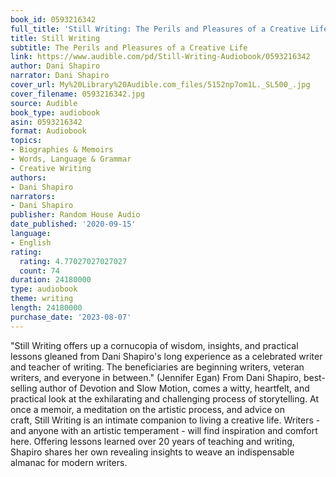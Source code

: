 ```yaml
---
book_id: 0593216342
full_title: 'Still Writing: The Perils and Pleasures of a Creative Life'
title: Still Writing
subtitle: The Perils and Pleasures of a Creative Life
link: https://www.audible.com/pd/Still-Writing-Audiobook/0593216342
author: Dani Shapiro
narrator: Dani Shapiro
cover_url: My%20Library%20Audible.com_files/5152np7om1L._SL500_.jpg
cover_filename: 0593216342.jpg
source: Audible
book_type: audiobook
asin: 0593216342
format: Audiobook
topics:
- Biographies & Memoirs
- Words, Language & Grammar
- Creative Writing
authors:
- Dani Shapiro
narrators:
- Dani Shapiro
publisher: Random House Audio
date_published: '2020-09-15'
language:
- English
rating:
  rating: 4.77027027027027
  count: 74
duration: 24180000
type: audiobook
theme: writing
length: 24180000
purchase_date: '2023-08-07'
---
```

"Still Writing offers up a cornucopia of wisdom, insights, and practical lessons gleaned from Dani Shapiro's long experience as a celebrated writer and teacher of writing. The beneficiaries are beginning writers, veteran writers, and everyone in between." (Jennifer Egan)
From Dani Shapiro, best-selling author of Devotion and Slow Motion, comes a witty, heartfelt, and practical look at the exhilarating and challenging process of storytelling. At once a memoir, a meditation on the artistic process, and advice on craft, Still Writing is an intimate companion to living a creative life. Writers - and anyone with an artistic temperament - will find inspiration and comfort here. Offering lessons learned over 20 years of teaching and writing, Shapiro shares her own revealing insights to weave an indispensable almanac for modern writers.
